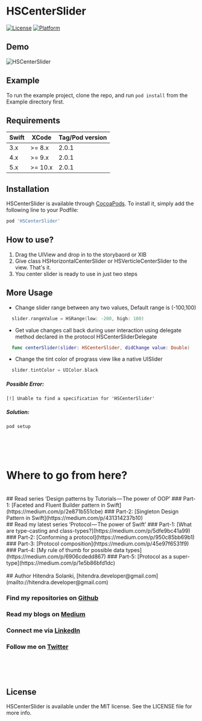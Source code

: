# HSCenterSlider

[![License](https://img.shields.io/cocoapods/l/HSCenterSlider.svg?style=flat)](http://cocoapods.org/pods/HSCenterSlider)
[![Platform](https://img.shields.io/cocoapods/p/HSCenterSlider.svg?style=flat)](http://cocoapods.org/pods/HSCenterSlider)

## Demo
![HSCenterSlider](https://github.com/hitendradeveloper/HSCenterSlider/blob/master/HSCenterSlider%20-%20Verticle%20Demo%202.gif)


## Example

To run the example project, clone the repo, and run `pod install` from the Example directory first.

## Requirements
| Swift  | XCode | Tag/Pod version |
| --- | ------------- | ------ |
| 3.x  | >= 8.x  | 2.0.1 |
| 4.x  | >= 9.x  | 2.0.1 |
| 5.x  | >= 10.x | 2.0.1 |

## Installation

HSCenterSlider is available through [CocoaPods](http://cocoapods.org). To install
it, simply add the following line to your Podfile:

```ruby
pod 'HSCenterSlider'
```

## How to use?
1. Drag the UIView and drop in to the storybaord or XIB
2. Give class HSHorizontalCenterSlider or HSVerticleCenterSlider to the view. That's it.
3. You center slider is ready to use in just two steps
   
## More Usage
- Change slider range between any two values, Default range is (-100,100)
```Swift
  slider.rangeValue = HSRange(low: -200, high: 100)
```

- Get value changes call back during user interaction using delegate method declared in the protocol HSCenterSliderDelegate
```Swift
  func centerSlider(slider: HSCenterSlider, didChange value: Double)
```

- Change the tint color of prograss view like a native UISlider
```Swift
  slider.tintColor = UIColor.black
```




##### Possible Error:
`[!] Unable to find a specification for 'HSCenterSlider'` 
##### Solution:

```ruby
pod setup
```


<br /><br /><br />
# Where to go from here?
<br />
## Read series ‘Design patterns by Tutorials — The power of OOP’
### Part-1: [Faceted and Fluent Builder pattern in Swift](https://medium.com/p/2e871b551cbe)
### Part-2: [Singleton Design Pattern in Swift](https://medium.com/p/431314237b10)
<br />
## Read my latest series ‘Protocol — The power of Swift’
### Part-1: [What are type-casting and class-types?](https://medium.com/p/5dfe9bc41a99)
### Part-2: [Conforming a protocol](https://medium.com/p/950c85bb69b1)
### Part-3: [Protocol composition](https://medium.com/p/45e97f6531f9)
### Part-4: [My rule of thumb for possible data types](https://medium.com/p/6906cdedd867)
### Part-5: [Protocol as a super-type](https://medium.com/p/1e5b86bfd1dc)
<br /><br />
## Author
Hitendra Solanki, [hitendra.developer@gmail.com](mailto://hitendra.developer@gmail.com)

### Find my repositories on [Github](https://github.com/hitendradeveloper)
### Read my blogs on [Medium](https://medium.com/@hitendrahckr)
### Connect me via [LinkedIn](http://in.linkedin.com/in/hitendradeveloper)
### Follow me on [Twitter](https://twitter.com/hitendrahckr)

<br /><br /><br />
## License

HSCenterSlider is available under the MIT license. See the LICENSE file for more info.
